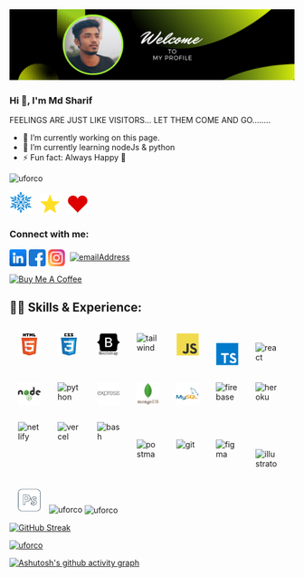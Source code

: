 <img src="https://github.com/uforco/uforco/blob/main/img/mdsharif.png" />

### Hi 👋, I'm Md Sharif
FEELINGS ARE JUST LIKE VISITORS... LET THEM COME AND GO........

- 🔭 I’m currently working on this page. 
- 🌱 I’m currently learning nodeJs & python 
- ⚡ Fun fact: Always Happy 🤡

<p align="left"> <img src="https://komarev.com/ghpvc/?username=uforco&label=Profile%20views&color=0e75b6&style=flat" alt="uforco" /> </p>

<a href='https://archiveprogram.github.com/'><img src='https://raw.githubusercontent.com/acervenky/animated-github-badges/master/assets/acbadge.gif' width='40' height='40'></a> <a href='https://stars.github.com/'><img src='https://raw.githubusercontent.com/acervenky/animated-github-badges/master/assets/starbadge.gif' width='35' height='35'></a> <a href='https://docs.github.com/en/github/supporting-the-open-source-community-with-github-sponsors'><img src='https://raw.githubusercontent.com/acervenky/animated-github-badges/master/assets/sponsorbadge.gif' width='35' height='35'></a> 


<h3 align="left">Connect with me:</h3>
<p align="left">
<a href="https://www.linkedin.com/in/md-sharif-01b5b2289/" target="blank"><img align="center" src="https://github.com/uforco/uforco/blob/main/img/linkedin.png" alt="https://www.linkedin.com/in/md-sharif-01b5b2289/" height="30" width="30" /></a>
  <a href="https://www.facebook.com/srkajoy/" target="blank"><img align="center" src="https://github.com/uforco/uforco/blob/main/img/facebook.png" alt="https://www.facebook.com/srkajoy/" height="30" width="30" /></a> 
  <a href="https://www.instagram.com/md.sharif780/" target="blank"><img align="center" src="https://github.com/uforco/uforco/blob/main/img/instagram.png" alt="https://www.instagram.com/md.sharif780/" height="30" width="30" /></a>
  <a href="srka780@gmail.com">
  <img style="margin: 5px"
    src="https://img.shields.io/badge/%F0%9F%93%A7%20Email-akashahmed5724%40gmail.com-brightgreen"
    alt="emailAddress"
  />
</a>
</p>
<a href="https://www.buymeacoffee.com/Sharif780" target="_blank"><img src="https://cdn.buymeacoffee.com/buttons/v2/default-yellow.png" alt="Buy Me A Coffee" style="height: 60px !important;width: 217px !important;" ></a>




## 👨‍💻 Skills & Experience:
<p align="left">

  <a style="margin: 5px; padding: 10px; " href="https://www.w3.org/html/" target="_blank">
    <img
      src="https://raw.githubusercontent.com/devicons/devicon/master/icons/html5/html5-original-wordmark.svg"
      alt="html5"
      align="left"
      width="40"
      style="margin: 5px; padding: 10px; "
      height="40"
    />
  </a>

  <a style="margin: 5px; padding: 10px; " href="https://www.w3schools.com/css/" target="_blank">
    <img
      src="https://raw.githubusercontent.com/devicons/devicon/master/icons/css3/css3-original-wordmark.svg"
      alt="css3"
      align="left"
      width="40"
      style="margin: 5px; padding: 10px; "
      height="40"
    />
  </a>
  <a style="margin: 5px; padding: 10px; " href="https://getbootstrap.com" target="_blank">
    <img
      src="https://raw.githubusercontent.com/devicons/devicon/master/icons/bootstrap/bootstrap-plain-wordmark.svg"
      alt="bootstrap"
      align="left"
      width="40"
      style="margin: 5px; padding: 10px; "
      height="40"
    />
  </a>

  <a style="margin: 5px; padding: 10px; " href="https://tailwindcss.com/" target="_blank">
    <img
      src="https://www.vectorlogo.zone/logos/tailwindcss/tailwindcss-icon.svg"
      alt="tailwind"
      align="left"
      width="40"
      style="margin: 5px; padding: 10px; "
      height="40"
    />
  </a>

  <a style="margin: 5px; padding: 10px; " href="https://developer.mozilla.org/en-US/docs/Web/JavaScript" >
    <img
      src="https://raw.githubusercontent.com/devicons/devicon/master/icons/javascript/javascript-original.svg"
      alt="javascript"
      align="left"
      width="40"
      style="margin: 5px; padding: 10px; "
      height="40"
    />
  </a>

  <a style="margin: 5px; padding: 10px; " href="https://www.typescriptlang.org/" target="_blank">
    <img
      src="https://raw.githubusercontent.com/devicons/devicon/master/icons/typescript/typescript-original.svg"
      alt="typescript"
      align="left"
      width="40"
      style="margin: 5px; padding: 10px; "
      height="40"
    />
  </a>

  <a style="margin: 5px; padding: 10px; " href="https://reactjs.org/" target="_blank">
    <img
      src="https://reactnative.dev/img/header_logo.svg"
      alt="react"
      align="left"
      width="40"
      style="margin: 5px; padding: 10px; "
      height="40"
    />
  </a>

  <a style="margin: 5px; padding: 10px; " href="https://nodejs.org" target="_blank">
    <img
      src="https://raw.githubusercontent.com/devicons/devicon/master/icons/nodejs/nodejs-original-wordmark.svg"
      alt="nodejs"
      align="left"
      width="40"
      style="margin: 5px; padding: 10px; "
      height="40"
    />
  </a>
  <a style="margin: 5px; padding: 10px; " href="https://www.python.org" target="_blank">
    <img
      src="https://www.vectorlogo.zone/logos/python/python-icon.svg"
      alt="python"
      align="left"
      width="40"
      style="margin: 5px; padding: 10px; "
      height="40"
    />
  </a>

  <a style="margin: 5px; padding: 10px; " href="https://expressjs.com" target="_blank">
    <img
      src="https://raw.githubusercontent.com/devicons/devicon/master/icons/express/express-original-wordmark.svg"
      alt="express"
      align="left"
      width="40"
      style="margin: 5px; padding: 10px; "
      height="40"
    />
  </a>

  <a style="margin: 5px; padding: 10px; " href="https://www.mongodb.com/" target="_blank">
    <img
      src="https://raw.githubusercontent.com/devicons/devicon/master/icons/mongodb/mongodb-original-wordmark.svg"
      alt="mongodb"
      align="left"
      width="40"
      style="margin: 5px; padding: 10px; "
      height="40"
    />
  </a>

  <a style="margin: 5px; padding: 10px; " href="https://www.mysql.com/" target="_blank">
    <img
      src="https://raw.githubusercontent.com/devicons/devicon/master/icons/mysql/mysql-original-wordmark.svg"
      alt="mysql"
      align="left"
      width="40"
      style="margin: 5px; padding: 10px; "
      height="40"
    />
  </a>

  <a style="margin: 5px; padding: 10px; " href="https://firebase.google.com/" target="_blank">
    <img
      src="https://www.vectorlogo.zone/logos/firebase/firebase-icon.svg"
      alt="firebase"
      align="left"
      width="40"
      style="margin: 5px; padding: 10px; "
      height="40"
    />
  </a>

  <a style="margin: 5px; padding: 10px; " href="https://heroku.com" target="_blank">
    <img
      src="https://www.vectorlogo.zone/logos/heroku/heroku-icon.svg"
      alt="heroku"
      align="left"
      width="40"
      style="margin: 5px; padding: 10px; "
      height="40"
    />
  </a>
  <a style="margin: 5px; padding: 10px; " href="https://www.netlify.com" target="_blank">
    <img
      src="https://www.vectorlogo.zone/logos/netlify/netlify-ar21.svg"
      alt="netlify"
      align="left"
      width="40"
      style="margin: 5px; padding: 10px; "
      height="40"
    />
  </a>
  <a style="margin: 5px; padding: 10px; " href="https://vercel.com" target="_blank">
    <img
      src="https://www.vectorlogo.zone/logos/vercel/vercel-ar21.svg"
      alt="vercel"
      align="left"
      width="40"
      style="margin: 5px; padding: 10px; "
      height="40"
    />
  </a>

  <a style="margin: 5px; padding: 10px; " href="https://www.gnu.org/software/bash/"
    target="_blank">
    <img
      src="https://www.vectorlogo.zone/logos/gnu_bash/gnu_bash-icon.svg"
      alt="bash"
      align="left"
      width="40"
      style="margin: 5px; padding: 10px; "
      height="40"
    />
  </a>

  <a href="https://postman.com" target="_blank">
    <img
      src="https://www.vectorlogo.zone/logos/getpostman/getpostman-icon.svg"
      alt="postman"
      align="left"
      width="40"
      style="margin: 5px; padding: 10px; "
      height="40"
    />
  </a>

  <a style="margin: 5px; padding: 10px; " href="https://git-scm.com/" target="_blank">
    <img
      src="https://www.vectorlogo.zone/logos/git-scm/git-scm-icon.svg"
      alt="git"
      align="left"
      width="40"
      style="margin: 5px; padding: 10px; "
      height="40"
    />
  </a>

  <a style="margin: 5px; padding: 10px; " href="https://www.figma.com/" target="_blank">
    <img
      src="https://www.vectorlogo.zone/logos/figma/figma-icon.svg"
      alt="figma"
      align="left"
      width="40"
      style="margin: 5px; padding: 10px; "
      height="40"
    />
  </a>

  <a style="margin: 5px; padding: 10px; " href="https://www.adobe.com/in/products/illustrator.html" target="_blank">
    <img
      src="https://www.vectorlogo.zone/logos/adobe_illustrator/adobe_illustrator-icon.svg"
      alt="illustrator"
      align="left"
      width="40"
      style="margin: 5px; padding: 10px; "
      height="40"
    />
  </a>

  <a style="margin: 5px; padding: 10px; " href="https://www.photoshop.com/en" target="_blank">
    <img
      src="https://raw.githubusercontent.com/devicons/devicon/master/icons/photoshop/photoshop-line.svg"
      alt="photoshop"
      align="left"
      width="40"
      style="margin: 5px; padding: 10px; "
      height="40"
    />
  </a>

</p>

<br/>
<br/>
<br/>
<br/>
<br/>



<div>
  <p><img align="left" src="https://github-readme-stats.vercel.app/api/top-langs?username=uforco&show_icons=true&locale=en&layout=compact" alt="uforco" /></p>

<p>&nbsp;<img align="center" src="https://github-readme-stats.vercel.app/api?username=uforco&show_icons=true&locale=en" alt="uforco" /></p>
</div>

[![GitHub Streak](https://github-readme-streak-stats.herokuapp.com?user=uforco)](https://git.io/streak-stats)

<p align="left"> <a href="https://github.com/ryo-ma/github-profile-trophy"><img src="https://github-profile-trophy.vercel.app/?username=uforco" alt="uforco" /></a> </p>

[![Ashutosh's github activity graph](https://github-readme-activity-graph.vercel.app/graph?username=uforco&bg_color=000000&color=c4c4c4&line=ffffff&point=00eeff&area=true&hide_border=true)](https://github.com/ashutosh00710/github-readme-activity-graph)

